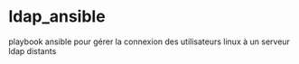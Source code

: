 # ldap_ansible
playbook ansible pour gérer la connexion des utilisateurs linux à un serveur ldap distants
